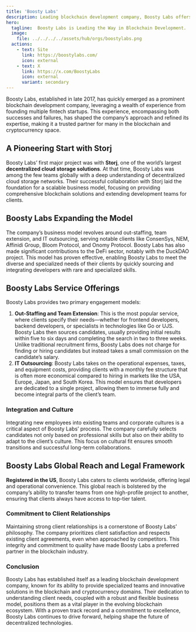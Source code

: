 ```yaml
---
title: 'Boosty Labs'
description: Leading blockchain development company, Boosty Labs offers expert out-staffing, IT outsourcing, and innovative solutions for decentralized technologies.
hero:
  tagline:  Boosty Labs is Leading the Way in Blockchain Development.
  image: 
    file: ../../../../assets/hub/orgs/boostylabs.png
  actions:
    - text: Site
      link: https://boostylabs.com/
      icon: external
    - text: X
      link: https://x.com/BoostyLabs
      icon: external
      variant: secondary
---
```


Boosty Labs, established in late 2017, has quickly emerged as a prominent blockchain development company, leveraging a wealth of experience from founding multiple fintech startups. This experience, encompassing both successes and failures, has shaped the company’s approach and refined its expertise, making it a trusted partner for many in the blockchain and cryptocurrency space.

## A Pioneering Start with Storj
Boosty Labs’ first major project was with **Storj**, one of the world’s largest **decentralized cloud storage solutions**. At that time, Boosty Labs was among the few teams globally with a deep understanding of decentralized cloud storage networks. Their successful collaboration with Storj laid the foundation for a scalable business model, focusing on providing comprehensive blockchain solutions and extending development teams for clients.

## Boosty Labs Expanding the Model
The company’s business model revolves around out-staffing, team extension, and IT outsourcing, serving notable clients like ConsenSys, NEM, Affinidi Group, Bloom Protocol, and Onomy Protocol. Boosty Labs has also made significant contributions to the DeFi sector, notably with the DuckDAO project. This model has proven effective, enabling Boosty Labs to meet the diverse and specialized needs of their clients by quickly sourcing and integrating developers with rare and specialized skills.

## Boosty Labs Service Offerings
Boosty Labs provides two primary engagement models:
1. **Out-Staffing and Team Extension**: This is the most popular service, where clients specify their needs—whether for frontend developers, backend developers, or specialists in technologies like Go or UJS. Boosty Labs then sources candidates, usually providing initial results within five to six days and completing the search in two to three weeks. Unlike traditional recruitment firms, Boosty Labs does not charge for finding or hiring candidates but instead takes a small commission on the candidate’s salary.
2. **IT Outsourcing**: Boosty Labs takes on the operational expenses, taxes, and equipment costs, providing clients with a monthly fee structure that is often more economical compared to hiring in markets like the USA, Europe, Japan, and South Korea. This model ensures that developers are dedicated to a single project, allowing them to immerse fully and become integral parts of the client’s team.

### Integration and Culture
Integrating new employees into existing teams and corporate cultures is a critical aspect of Boosty Labs’ process. The company carefully selects candidates not only based on professional skills but also on their ability to adapt to the client’s culture. This focus on cultural fit ensures smooth transitions and successful long-term collaborations.

## Boosty Labs Global Reach and Legal Framework
**Registered in the US**, Boosty Labs caters to clients worldwide, offering legal and operational convenience. This global reach is bolstered by the company’s ability to transfer teams from one high-profile project to another, ensuring that clients always have access to top-tier talent.

### Commitment to Client Relationships
Maintaining strong client relationships is a cornerstone of Boosty Labs’ philosophy. The company prioritizes client satisfaction and respects existing client agreements, even when approached by competitors. This integrity and commitment to quality have made Boosty Labs a preferred partner in the blockchain industry.

### Conclusion
Boosty Labs has established itself as a leading blockchain development company, known for its ability to provide specialized teams and innovative solutions in the blockchain and cryptocurrency domains. Their dedication to understanding client needs, coupled with a robust and flexible business model, positions them as a vital player in the evolving blockchain ecosystem. With a proven track record and a commitment to excellence, Boosty Labs continues to drive forward, helping shape the future of decentralized technologies.

